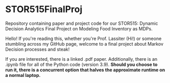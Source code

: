 # STOR515FinalProj
Repository containing paper and project code for our STOR515: Dynamic Decision Analytics Final Project on Modeling Food Inventory as MDPs.

Hello! If you're reading this, whether you're Prof. Lassiter (Hi!) or someone stumbling across my GitHub page, welcome to a final project about Markov Decision 
processes and steak!

If you are interested, there is a linked .pdf paper. Additionally, there is an .ipynb file for all of the Python code (version 3.9).
**Should you choose to run it, there is a concurrent option that halves the approximate runtime on a normal laptop.**
